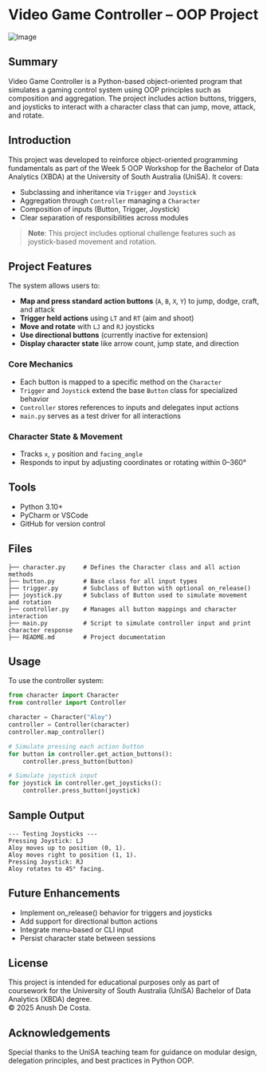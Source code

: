 # Video Game Controller – OOP Project

![Image](https://github.com/user-attachments/assets/06e150b9-7b8f-47ce-bb96-badfb3e24831)

## Summary
Video Game Controller is a Python-based object-oriented program that simulates a gaming control system using OOP principles such as composition and aggregation. The project includes action buttons, triggers, and joysticks to interact with a character class that can jump, move, attack, and rotate.

## Introduction
This project was developed to reinforce object-oriented programming fundamentals as part of the Week 5 OOP Workshop for the Bachelor of Data Analytics (XBDA) at the University of South Australia (UniSA). It covers:

- Subclassing and inheritance via `Trigger` and `Joystick`
- Aggregation through `Controller` managing a `Character`
- Composition of inputs (Button, Trigger, Joystick)
- Clear separation of responsibilities across modules

> **Note**: This project includes optional challenge features such as joystick-based movement and rotation.

## Project Features
The system allows users to:

- **Map and press standard action buttons** (`A`, `B`, `X`, `Y`) to jump, dodge, craft, and attack
- **Trigger held actions** using `LT` and `RT` (aim and shoot)
- **Move and rotate** with `LJ` and `RJ` joysticks
- **Use directional buttons** (currently inactive for extension)
- **Display character state** like arrow count, jump state, and direction

### Core Mechanics
- Each button is mapped to a specific method on the `Character`
- `Trigger` and `Joystick` extend the base `Button` class for specialized behavior
- `Controller` stores references to inputs and delegates input actions
- `main.py` serves as a test driver for all interactions

### Character State & Movement
- Tracks `x`, `y` position and `facing_angle`
- Responds to input by adjusting coordinates or rotating within 0–360°

## Tools
- Python 3.10+
- PyCharm or VSCode
- GitHub for version control

## Files
```
├── character.py     # Defines the Character class and all action methods
├── button.py        # Base class for all input types
├── trigger.py       # Subclass of Button with optional on_release()
├── joystick.py      # Subclass of Button used to simulate movement and rotation
├── controller.py    # Manages all button mappings and character interaction
├── main.py          # Script to simulate controller input and print character response
├── README.md        # Project documentation
```

## Usage
To use the controller system:

```python
from character import Character
from controller import Controller

character = Character("Aloy")
controller = Controller(character)
controller.map_controller()

# Simulate pressing each action button
for button in controller.get_action_buttons():
    controller.press_button(button)

# Simulate joystick input
for joystick in controller.get_joysticks():
    controller.press_button(joystick)
```

## Sample Output
```
--- Testing Joysticks ---
Pressing Joystick: LJ
Aloy moves up to position (0, 1).
Aloy moves right to position (1, 1).
Pressing Joystick: RJ
Aloy rotates to 45° facing.
```

## Future Enhancements
- Implement on_release() behavior for triggers and joysticks
- Add support for directional button actions
- Integrate menu-based or CLI input
- Persist character state between sessions

## License
This project is intended for educational purposes only as part of coursework for the University of South Australia (UniSA) Bachelor of Data Analytics (XBDA) degree.  
© 2025 Anush De Costa.

## Acknowledgements
Special thanks to the UniSA teaching team for guidance on modular design, delegation principles, and best practices in Python OOP.
